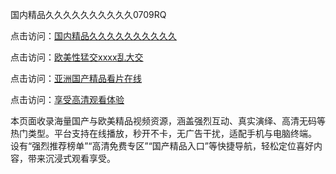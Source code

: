 国内精品久久久久久久久久久久0709RQ

点击访问：<a href="https://heiliaozj3tjd.pages.dev/">国内精品久久久久久久久久久久</a>

点击访问：<a href="https://heiliaoe8ajia.pages.dev/">欧美性猛交xxxx乱大交</a>

点击访问：<a href="https://heiliaoxqkkct.pages.dev/">亚洲国产精品看片在线</a>

点击访问：<a href="https://heiliaoxwd5i8.pages.dev/">享受高清观看体验</a>

本页面收录海量国产与欧美精品视频资源，涵盖强烈互动、真实演绎、高清无码等热门类型。平台支持在线播放，秒开不卡，无广告干扰，适配手机与电脑终端。  
设有“强烈推荐榜单”“高清免费专区”“国产精品入口”等快捷导航，轻松定位喜好内容，带来沉浸式观看享受。

<span style="display:none;">[Canonical link](https://github.com/W20250709/So7 ）</span>
